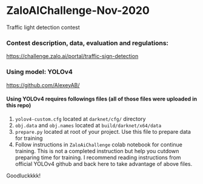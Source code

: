 # ZaloAIChallenge-Nov-2020
Traffic light detection contest

### Contest description, data, evaluation and regulations: 
https://challenge.zalo.ai/portal/traffic-sign-detection

### Using model: YOLOv4
https://github.com/AlexeyAB/

#### Using YOLOv4 requires followings files (all of those files were uploaded in this repo)
1. `yolov4-custom.cfg` located at `darknet/cfg/` directory
2. `obj.data` and `obj.names` located at `build/darknet/x64/data`
3. `prepare.py` located at root of your project. Use this file to prepare data for training
4. Follow instructions in `ZaloAiChallenge` colab notebook for continue training. This is not a completed instruction but help you cutdown preparing time for training. I recommend reading instructions from official YOLOv4 github and back here to take advantage of above files.

Goodluckkkk!
